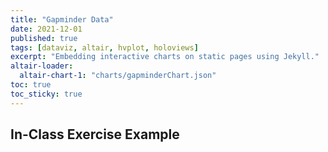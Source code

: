 ```yaml
---
title: "Gapminder Data"
date: 2021-12-01
published: true
tags: [dataviz, altair, hvplot, holoviews]
excerpt: "Embedding interactive charts on static pages using Jekyll."
altair-loader:
  altair-chart-1: "charts/gapminderChart.json"
toc: true
toc_sticky: true
---
```


## In-Class Exercise Example


<div id="altair-chart-1"></div>

